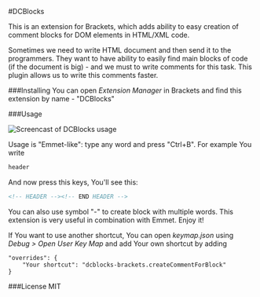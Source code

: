 #DCBlocks

This is an extension for Brackets, which adds ability to easy creation of comment blocks for DOM elements in HTML/XML code.

Sometimes we need to write HTML document and then send it to the programmers. They want to have ability to easily find main blocks of code (if the document is big) - and we must to write comments for this task. This plugin allows us to write this comments faster.

###Installing
You can open *Extension Manager* in Brackets and find this extension by name - "DCBlocks"

###Usage

![Screencast of DCBlocks usage](http://zippy.gfycat.com/CoarseCluelessBull.gif)

Usage is "Emmet-like": type any word and press "Ctrl+B". For example You write
```html
header
```
And now press this keys, You'll see this:
```html
<!-- HEADER --><!-- END HEADER -->
```
You can also use symbol "-" to create block with multiple words. This extension is very useful in combination with Emmet. Enjoy it!

If You want to use another shortcut, You can open *keymap.json* using *Debug > Open User Key Map* and add Your own shortcut by adding
```
"overrides": {
    "Your shortcut": "dcblocks-brackets.createCommentForBlock"
}
```

###License
MIT